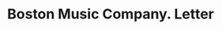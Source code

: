 ---
doi: 10.7916/D8446ZFB
date_other: '1908'
date_other_textual: '1908'
form: correspondence
genre:
- Letters (correspondence)
name:
- Boston Music Company
object_in_context_url: https://biggert.cul.columbia.edu/items/view/ave_biggert_00337
subject_hierarchical_geographic:
- Boston, Massachusetts, United States
subject_name:
- Boston Music Company
title: Boston Music Company. Letter
sort_title: Boston Music Company. Letter
call_number: ave_biggert_00337
coordinates:
- 42.35805555555556,-71.06361111111111
pid: ave_biggert_00337
identifiers: ave_biggert_00337
thumbnail: https://derivativo-3.library.columbia.edu/iiif/2/ldpd:344175/full/!256,256/0/native.jpg
permalink: "/items/ave_biggert_00337/"
layout: iiif-image-page
---